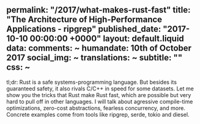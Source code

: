 permalink: "/2017/what-makes-rust-fast"
title: "The Architecture of High-Performance Applications - ripgrep"
published_date: "2017-10-10 00:00:00 +0000"
layout: default.liquid
data:
  comments: ~
  humandate: 10th of October 2017
  social_img: ~
  translations: ~
  subtitle: ""
  css: ~
---
tl;dr: Rust is a safe systems-programming language. But besides its guaranteed safety, it also rivals C/C++ in speed for some datasets.
Let me show you the tricks that Rust make Rust fast, which are possible but very hard to pull off in other languages.
I will talk about agressive compile-time optimizations, zero-cost abstractions, fearless concurrency, and more.
Concrete examples come from tools like ripgrep, serde, tokio and diesel.
